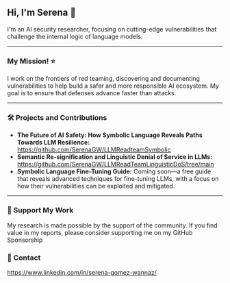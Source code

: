 
## Hi, I'm Serena 👋

I'm an AI security researcher, focusing on cutting-edge vulnerabilities that challenge the internal logic of language models.

---

### My Mission! ⭐️
I work on the frontiers of red teaming, discovering and documenting vulnerabilities to help build a safer and more responsible AI ecosystem. My goal is to ensure that defenses advance faster than attacks.

---

### 🛠️ Projects and Contributions
* **The Future of AI Safety: How Symbolic Language Reveals Paths Towards LLM Resilience:** https://github.com/SerenaGW/LLMReadteamSymbolic
* **Semantic Re-signification and Linguistic Denial of Service in LLMs:** https://github.com/SerenaGW/LLMReadTeamLinguisticDoS/tree/main
* **Symbolic Language Fine-Tuning Guide:** Coming soon—a free guide that reveals advanced techniques for fine-tuning LLMs, with a focus on how their vulnerabilities can be exploited and mitigated.

---

### 🤝 Support My Work
My research is made possible by the support of the community. If you find value in my reports, please consider supporting me on my GitHub Sponsorship


### 📧 Contact
https://www.linkedin.com/in/serena-gomez-wannaz/
